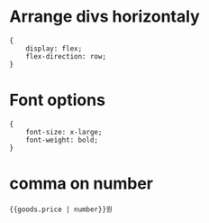 # Arrange divs horizontaly
```
{
    display: flex;
    flex-direction: row;
}
```


# Font options
```
{
    font-size: x-large;
    font-weight: bold;
}
```

# comma on number
```
{{goods.price | number}}원
```